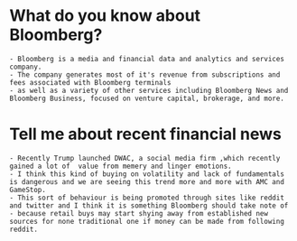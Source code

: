 # What do you know about Bloomberg?
    - Bloomberg is a media and financial data and analytics and services company.
    - The company generates most of it's revenue from subscriptions and fees associated with Bloomberg terminals
    - as well as a variety of other services including Bloomberg News and Bloomberg Business, focused on venture capital, brokerage, and more.

# Tell me about recent financial news
    - Recently Trump launched DWAC, a social media firm ,which recently gained a lot of  value from memery and linger emotions.
    - I think this kind of buying on volatility and lack of fundamentals is dangerous and we are seeing this trend more and more with AMC and GameStop.
    - This sort of behaviour is being promoted through sites like reddit and twitter and I think it is something Bloomberg should take note of
    - because retail buys may start shying away from established new sources for none traditional one if money can be made from following reddit.

